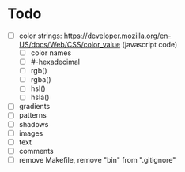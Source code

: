 # Todo

- [ ] color strings: https://developer.mozilla.org/en-US/docs/Web/CSS/color_value (javascript code)
    - [ ] color names
    - [ ] #-hexadecimal
    - [ ] rgb()
    - [ ] rgba()
    - [ ] hsl()
    - [ ] hsla()
- [ ] gradients
- [ ] patterns
- [ ] shadows
- [ ] images
- [ ] text
- [ ] comments
- [ ] remove Makefile, remove "bin" from ".gitignore"
